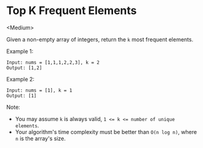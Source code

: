# Top K Frequent Elements

\<Medium>

Given a non-empty array of integers, return the `k` most frequent elements.

Example 1:

```
Input: nums = [1,1,1,2,2,3], k = 2
Output: [1,2]
```

Example 2:

```
Input: nums = [1], k = 1
Output: [1]
```

Note:
- You may assume `k` is always valid, `1 <= k <= number of unique elements`.
- Your algorithm's time complexity must be better than `O(n log n)`, where `n`
  is the array's size.
